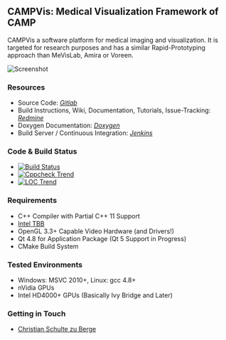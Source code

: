 ## CAMPVis: Medical Visualization Framework of CAMP

CAMPVis a software platform for medical imaging and visualization. It is targeted for research purposes and has a similar Rapid-Prototyping approach than MeVisLab, Amira or Voreen.

![Screenshot](https://campcloud.informatik.tu-muenchen.de/redmine/attachments/download/152/volumeexplorerdemo.jpg)

### Resources

* Source Code: *[Gitlab](https://campgit.in.tum.de/berge/campvis)*
* Build Instructions, Wiki, Documentation, Tutorials, Issue-Tracking: *[Redmine](https://campcloud.informatik.tu-muenchen.de/redmine/projects/tumvis)*
* Doxygen Documentation: *[Doxygen](http://campci.informatik.tu-muenchen.de:8090/userContent/campvis/doc/index.html)*
* Build Server / Continuous Integration: *[Jenkins](http://campci.informatik.tu-muenchen.de:8090/job/CAMPVis/)*

### Code & Build Status

* [![Build Status](http://campci.informatik.tu-muenchen.de:8090/buildStatus/icon?job=campvis-jobs/campvis-gcc)](http://campci.informatik.tu-muenchen.de:8090/job/campvis-jobs/job/campvis-gcc/)
* [![Cppcheck Trend](http://campci.informatik.tu-muenchen.de:8090/job/campvis-jobs/job/campvis-cppcheck/cppcheckResult/graph)](http://campci.informatik.tu-muenchen.de:8090/job/campvis-jobs/job/campvis-cppcheck/cppcheckResult/)
* [![LOC Trend](http://campci.informatik.tu-muenchen.de:8090/job/campvis-jobs/job/campvis-gcc/sloccountResult/trend)](http://campci.informatik.tu-muenchen.de:8090/job/campvis-jobs/job/campvis-gcc/sloccountResult/)

### Requirements

* C++ Compiler with Partial C++ 11 Support
* [Intel TBB](https://www.threadingbuildingblocks.org/)
* OpenGL 3.3+ Capable Video Hardware (and Drivers!)
* Qt 4.8 for Application Package (Qt 5 Support in Progress)
* CMake Build System

### Tested Environments

* Windows: MSVC 2010+, Linux: gcc 4.8+
* nVidia GPUs
* Intel HD4000+ GPUs (Basically Ivy Bridge and Later)

### Getting in Touch

* [Christian Schulte zu Berge](http://campar.in.tum.de/Main/ChristianSchulteZuBerge)
